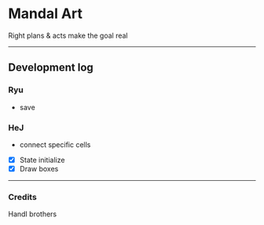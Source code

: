 # Mandal Art

Right plans & acts make the goal real

---

## Development log
### Ryu
- save

### HeJ

- connect specific cells
- [x] State initialize
- [x] Draw boxes

---

### Credits

HandI brothers
